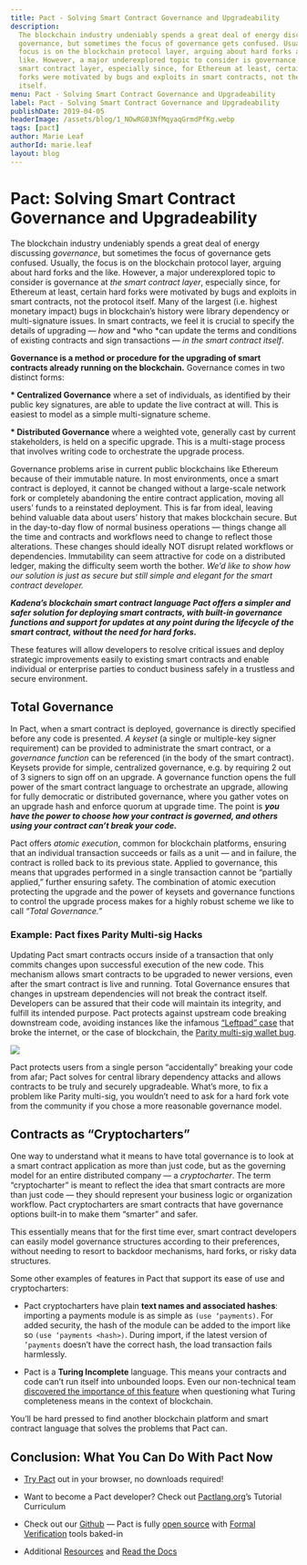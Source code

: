 ```yaml
---
title: Pact - Solving Smart Contract Governance and Upgradeability
description:
  The blockchain industry undeniably spends a great deal of energy discussing
  governance, but sometimes the focus of governance gets confused. Usually, the
  focus is on the blockchain protocol layer, arguing about hard forks and the
  like. However, a major underexplored topic to consider is governance at the
  smart contract layer, especially since, for Ethereum at least, certain hard
  forks were motivated by bugs and exploits in smart contracts, not the protocol
  itself.
menu: Pact - Solving Smart Contract Governance and Upgradeability
label: Pact - Solving Smart Contract Governance and Upgradeability
publishDate: 2019-04-05
headerImage: /assets/blog/1_NOwRG03NfMqyaqGrmdPfKg.webp
tags: [pact]
author: Marie Leaf
authorId: marie.leaf
layout: blog
---
```


# Pact: Solving Smart Contract Governance and Upgradeability

The blockchain industry undeniably spends a great deal of energy discussing
_governance_, but sometimes the focus of governance gets confused. Usually, the
focus is on the blockchain protocol layer, arguing about hard forks and the
like. However, a major underexplored topic to consider is governance at _the
smart contract layer_, especially since, for Ethereum at least, certain hard
forks were motivated by bugs and exploits in smart contracts, not the protocol
itself. Many of the largest (i.e. highest monetary impact) bugs in blockchain’s
history were library dependency or multi-signature issues. In smart contracts,
we feel it is crucial to specify the details of upgrading — _how_ and *who *can
update the terms and conditions of existing contracts and sign transactions —
_in the smart contract itself_.

**Governance is a method or procedure for the upgrading of smart contracts
already running on the blockchain.** Governance comes in two distinct forms:

**\* Centralized Governance** where a set of individuals, as identified by their
public key signatures, are able to update the live contract at will. This is
easiest to model as a simple multi-signature scheme.

**\* Distributed Governance** where a weighted vote, generally cast by current
stakeholders, is held on a specific upgrade. This is a multi-stage process that
involves writing code to orchestrate the upgrade process.

Governance problems arise in current public blockchains like Ethereum because of
their immutable nature. In most environments, once a smart contract is deployed,
it cannot be changed without a large-scale network fork or completely abandoning
the entire contract application, moving all users’ funds to a reinstated
deployment. This is far from ideal, leaving behind valuable data about users’
history that makes blockchain secure. But in the day-to-day flow of normal
business operations — things change all the time and contracts and workflows
need to change to reflect those alterations. These changes should ideally NOT
disrupt related workflows or dependencies. Immutability can seem attractive for
code on a distributed ledger, making the difficulty seem worth the bother. _We’d
like to show how our solution is just as secure but still simple and elegant for
the smart contract developer._

**_Kadena’s blockchain smart contract language Pact offers a simpler and safer
solution for deploying smart contracts, with built-in governance functions and
support for updates at any point during the lifecycle of the smart contract,
without the need for hard forks._**

These features will allow developers to resolve critical issues and deploy
strategic improvements easily to existing smart contracts and enable individual
or enterprise parties to conduct business safely in a trustless and secure
environment.

## Total Governance

In Pact, when a smart contract is deployed, governance is directly specified
before any code is presented. _A keyset_ (a single or multiple-key signer
requirement) can be provided to administrate the smart contract, or a
_governance function_ can be referenced (in the body of the smart contract).
Keysets provide for simple, centralized governance, e.g. by requiring 2 out of 3
signers to sign off on an upgrade. A governance function opens the full power of
the smart contract language to orchestrate an upgrade, allowing for fully
democratic or distributed governance, where you gather votes on an upgrade hash
and enforce quorum at upgrade time. The point is **_you have the power to choose
how your contract is governed, and others using your contract can’t break your
code._**

Pact offers _atomic execution_, common for blockchain platforms, ensuring that
an individual transaction succeeds or fails as a unit — and in failure, the
contract is rolled back to its previous state. Applied to governance, this means
that upgrades performed in a single transaction cannot be “partially applied,”
further ensuring safety. The combination of atomic execution protecting the
upgrade and the power of keysets and governance functions to control the upgrade
process makes for a highly robust scheme we like to call _“Total Governance.”_

### Example: Pact fixes Parity Multi-sig Hacks

Updating Pact smart contracts occurs inside of a transaction that only commits
changes upon successful execution of the new code. This mechanism allows smart
contracts to be upgraded to newer versions, even after the smart contract is
live and running. Total Governance ensures that changes in upstream dependencies
will not break the contract itself. Developers can be assured that their code
will maintain its integrity, and fulfill its intended purpose. Pact protects
against upstream code breaking downstream code, avoiding instances like the
infamous [“Leftpad” case](/docs/blogchain/2018/pact-2-4-is-out-2018-06-04) that
broke the internet, or the case of blockchain, the
[Parity multi-sig wallet bug](https://www.ccn.com/i-accidentally-killed-it-parity-wallet-bug-locks-150-million-in-ether/).

![](/assets/blog/0_NwHvTACo-YPamdsJ.png)

Pact protects users from a single person “accidentally” breaking your code from
afar; Pact solves for central library dependency attacks and allows contracts to
be truly and securely upgradeable. What’s more, to fix a problem like Parity
multi-sig, you wouldn’t need to ask for a hard fork vote from the community if
you chose a more reasonable governance model.

## Contracts as “Cryptocharters”

One way to understand what it means to have total governance is to look at a
smart contract application as more than just code, but as the governing model
for an entire distributed company — a _cryptocharter_. The term “cryptocharter”
is meant to reflect the idea that smart contracts are more than just code — they
should represent your business logic or organization workflow. Pact
cryptocharters are smart contracts that have governance options built-in to make
them “smarter” and safer.

This essentially means that for the first time ever, smart contract developers
can easily model governance structures according to their preferences, without
needing to resort to backdoor mechanisms, hard forks, or risky data structures.

Some other examples of features in Pact that support its ease of use and
cryptocharters:

- Pact cryptocharters have plain **text names and associated hashes**: importing
  a payments module is as simple as `(use ‘payments)`. For added security, the
  hash of the module can be added to the import like so
  `(use ‘payments <hash>)`. During import, if the latest version of `’payments`
  doesn’t have the correct hash, the load transaction fails harmlessly.

- Pact is a **Turing Incomplete** language. This means your contracts and code
  can’t run itself into unbounded loops. Even our non-technical team
  [discovered the importance of this feature](./turing-completeness-and-smart-contract-security-2019-02-11)
  when questioning what Turing completeness means in the context of blockchain.

You’ll be hard pressed to find another blockchain platform and smart contract
language that solves the problems that Pact can.

## Conclusion: What You Can Do With Pact Now

- [Try Pact](http://pact.kadena.io) out in your browser, no downloads required!

- Want to become a Pact developer? Check out
  [Pactlang.org](https://pactlang.org/)’s Tutorial Curriculum

- Check out our [Github](https://github.com/kadena-io/pact) — Pact is fully
  [open source](/docs/blogchain/2018/why-we-open-sourced-our-blockchains-smart-contract-language-2018-05-04)
  with
  [Formal Verification](/docs/blogchain/2018/pact-formal-verification-for-blockchain-smart-contracts-done-right-2018-05-11)
  tools baked-in

- Additional [Resources](https://kadena.io/resources/) and
  [Read the Docs](https://pact-language.readthedocs.io/en/latest/)

